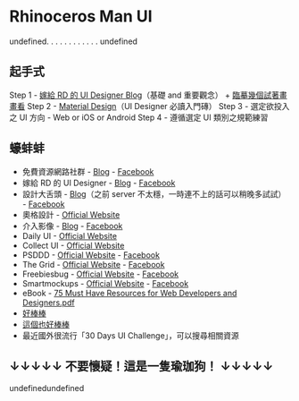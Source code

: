 # Rhinoceros Man UI

undefined.
.
.
.
.
.
.
.
.
.
.
.
undefined
## 起手式

Step 1 - [嫁給 RD 的 UI Designer Blog](https://blog.akanelee.me/)（基礎 and 重要觀念） + [臨摹幾個試著畫畫看](https://www.freepik.com/free-psd)
Step 2 - [Material Design](https://material.io/guidelines/)（UI Designer 必讀入門磚）
Step 3 - 選定欲投入之 UI 方向 - Web or iOS or Android
Step 4 - 遵循選定 UI 類別之規範練習

## 蠔蚌蚌

* 免費資源網路社群 - [Blog](https://free.com.tw/) - [Facebook](https://www.facebook.com/freegroup/)
* 嫁給 RD 的 UI Designer - [Blog](https://blog.akanelee.me/) - [Facebook](https://www.facebook.com/uiux.akane/)
* 設計大舌頭 - [Blog](https://designtongue.me/)（之前 server 不太穩，一時連不上的話可以稍晚多試試） - [Facebook](https://www.facebook.com/designtongue/)
* 奧格設計 - [Official Website](https://ogdesign.tw/resources#?category=web-desgin)
* 介入影像 - [Blog](https://jiemr.com/) - [Facebook](https://www.facebook.com/jieidv/)
* Daily UI - [Official Website](http://www.dailyui.co/)
* Collect UI - [Official Website](http://collectui.com/)
* PSDDD - [Official Website](https://psddd.co/) - [Facebook](https://www.facebook.com/psddd.co/)
* The Grid - [Official Website](https://thegrid.io/) - [Facebook](https://www.facebook.com/thegridio/)
* Freebiesbug - [Official Website](https://freebiesbug.com/) - [Facebook](https://www.facebook.com/freebiesbug/)
* Smartmockups - [Official Website](https://smartmockups.com/) - [Facebook](https://www.facebook.com/smartmockups/)
* eBook - [75 Must Have Resources for Web Developers and Designers.pdf](https://quip.com/-/blob/SFFAAA37TY5/VDCfvDWfHB3lDimW9mL6aQ?s=fv06Arbz53WG&name=75%20Must%20Have%20Resources%20for%20Web%20Developers%20and%20Designers.pdf)
* [好棒棒](https://www.facebook.com/ps.philip.mantofa/)
* [這個也好棒棒](https://www.facebook.com/vKa0843x/)
* 最近國外很流行「30 Days UI Challenge」，可以搜尋相關資源

## ↓↓↓↓↓ 不要懷疑！這是一隻瑜珈狗！ ↓↓↓↓↓

undefinedundefined

